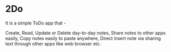 # 2Do
It is a simple ToDo app that - 

Create, Read, Update or Delete day-to-day notes, 
Share notes to other apps easily, 
Copy notes easily to paste anywhere, 
Direct insert note via sharing text through other apps like web browser etc.
